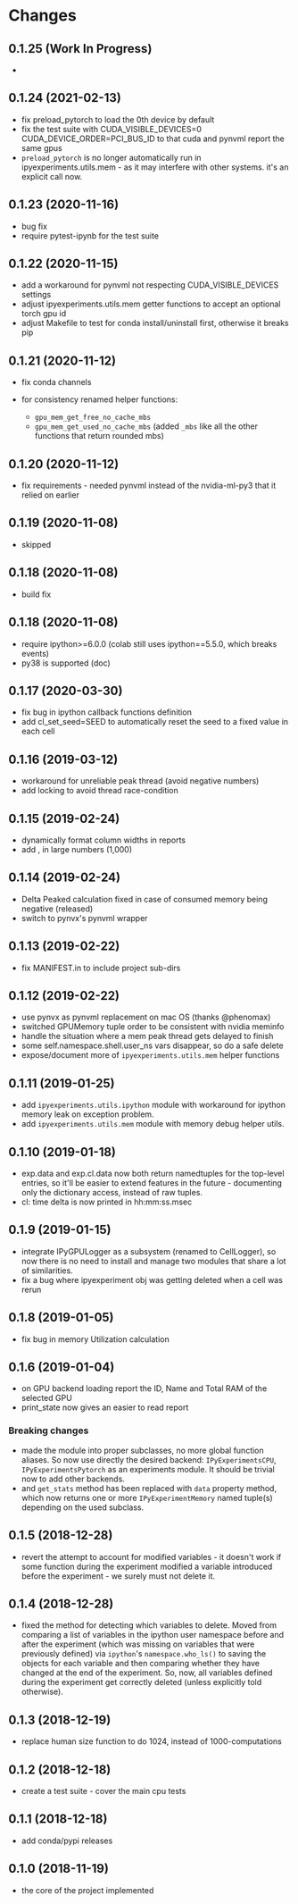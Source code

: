 # Changes

## 0.1.25 (Work In Progress)

- 


## 0.1.24 (2021-02-13)

- fix preload_pytorch to load the 0th device by default
- fix the test suite with CUDA_VISIBLE_DEVICES=0 CUDA_DEVICE_ORDER=PCI_BUS_ID to that cuda and pynvml report the same gpus
- `preload_pytorch` is no longer automatically run in ipyexperiments.utils.mem - as it may interfere with other systems. it's an explicit call now.

## 0.1.23 (2020-11-16)

- bug fix
- require pytest-ipynb for the test suite


## 0.1.22 (2020-11-15)

- add a workaround for pynvml not respecting CUDA_VISIBLE_DEVICES settings
- adjust ipyexperiments.utils.mem getter functions to accept an optional torch gpu id
- adjust Makefile to test for conda install/uninstall first, otherwise it breaks pip


## 0.1.21 (2020-11-12)

- fix conda channels

- for consistency renamed helper functions:
   * `gpu_mem_get_free_no_cache_mbs`
   * `gpu_mem_get_used_no_cache_mbs`
   (added `_mbs` like all the other functions that return rounded mbs)


## 0.1.20 (2020-11-12)

- fix requirements - needed pynvml instead of the nvidia-ml-py3 that it relied on earlier


## 0.1.19 (2020-11-08)

- skipped


## 0.1.18 (2020-11-08)

- build fix


## 0.1.18 (2020-11-08)

- require ipython>=6.0.0 (colab still uses ipython==5.5.0, which breaks events)
- py38 is supported (doc)


## 0.1.17 (2020-03-30)

- fix bug in ipython callback functions definition
- add cl_set_seed=SEED to automatically reset the seed to a fixed value in each cell


## 0.1.16 (2019-03-12)

- workaround for unreliable peak thread (avoid negative numbers)
- add locking to avoid thread race-condition

## 0.1.15 (2019-02-24)

- dynamically format column widths in reports
- add , in large numbers (1,000)


## 0.1.14 (2019-02-24)

- Delta Peaked calculation fixed in case of consumed memory being negative (released)
- switch to pynvx's pynvml wrapper


## 0.1.13 (2019-02-22)

- fix MANIFEST.in to include project sub-dirs


## 0.1.12 (2019-02-22)

- use pynvx as pynvml replacement on mac OS (thanks @phenomax)
- switched GPUMemory tuple order to be consistent with nvidia meminfo
- handle the situation where a mem peak thread gets delayed to finish
- some self.namespace.shell.user_ns vars disappear, so do a safe delete
- expose/document more of `ipyexperiments.utils.mem` helper functions

## 0.1.11 (2019-01-25)

- add `ipyexperiments.utils.ipython` module with workaround for ipython memory leak on exception problem.
- add `ipyexperiments.utils.mem` module with memory debug helper utils.


## 0.1.10 (2019-01-18)

- exp.data and exp.cl.data now both return namedtuples for the top-level entries, so it'll be easier to extend features in the future - documenting only the dictionary access, instead of raw tuples.
- cl: time delta is now printed in hh:mm:ss.msec


## 0.1.9 (2019-01-15)

- integrate IPyGPULogger as a subsystem (renamed to CellLogger), so now there is no need to install and manage two modules that share a lot of similarities.
- fix a bug where ipyexperiment obj was getting deleted when a cell was rerun


## 0.1.8 (2019-01-05)

- fix bug in memory Utilization calculation


## 0.1.6 (2019-01-04)

- on GPU backend loading report the ID, Name and Total RAM of the selected GPU
- print_state now gives an easier to read report

### Breaking changes

- made the module into proper subclasses, no more global function aliases. So now use directly the desired backend: `IPyExperimentsCPU`, `IPyExperimentsPytorch` as an experiments module. It should be trivial now to add other backends.
- and `get_stats` method has been replaced with `data` property method, which now returns one or more `IPyExperimentMemory` named tuple(s) depending on the used subclass.


## 0.1.5 (2018-12-28)

- revert the attempt to account for modified variables - it doesn't work if some function during the experiment modified a variable introduced before the experiment - we surely must not delete it.


## 0.1.4 (2018-12-28)

- fixed the method for detecting which variables to delete. Moved from comparing a list of variables in the ipython user namespace before and after the experiment (which was missing on variables that were previously defined) via `ipython`'s `namespace.who_ls()` to saving the objects for each variable and then comparing whether they have changed at the end of the experiment. So, now, all variables defined during the experiment get correctly deleted (unless explicitly told otherwise).


## 0.1.3 (2018-12-19)

- replace human size function to do 1024, instead of 1000-computations


## 0.1.2 (2018-12-18)

- create a test suite - cover the main cpu tests


## 0.1.1 (2018-12-18)

- add conda/pypi releases


## 0.1.0 (2018-11-19)

- the core of the project implemented

